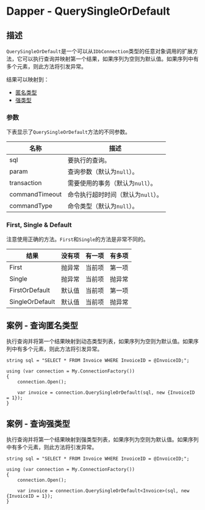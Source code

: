# Dapper - QuerySingleOrDefault

## 描述
`QuerySingleOrDefault`是一个可以从`IDbConnection`类型的任意对象调用的扩展方法，它可以执行查询并映射第一个结果，如果序列为空则为默认值。如果序列中有多个元素，则此方法将引发异常。

结果可以映射到：

* [匿名类型](#anonymous)
* [强类型](#strongly-typed)

### 参数
下表显示了`QuerySingleOrDefault`方法的不同参数。

名称 | 描述
---|---
sql | 要执行的查询。
param | 查询参数（默认为`null`）。
transaction | 需要使用的事务（默认为`null`）。
commandTimeout | 命令执行超时时间（默认为`null`）。
commandType | 命令类型（默认为`null`）。

### First, Single & Default
注意使用正确的方法。`First`和`Single`的方法是非常不同的。

结果 | 没有项 | 有一项 | 有多项
---|---|---|---
First           | 抛异常 | 当前项 | 第一项
Single          | 抛异常 | 当前项 | 抛异常
FirstOrDefault  | 默认值 | 当前项 | 第一项
SingleOrDefault | 默认值 | 当前项 | 抛异常


<h2 id="anonymous">案例 - 查询匿名类型</h2>

执行查询并将第一个结果映射到动态类型列表，如果序列为空则为默认值。如果序列中有多个元素，则此方法将引发异常。
```
string sql = "SELECT * FROM Invoice WHERE InvoiceID = @InvoiceID;";

using (var connection = My.ConnectionFactory())
{
    connection.Open();

    var invoice = connection.QuerySingleOrDefault(sql, new {InvoiceID = 1});
}
```

<h2 id="strongly-typed">案例 - 查询强类型</h2>

执行查询并将第一个结果映射到强类型列表，如果序列为空则为默认值。如果序列中有多个元素，则此方法将引发异常。
```
string sql = "SELECT * FROM Invoice WHERE InvoiceID = @InvoiceID;";

using (var connection = My.ConnectionFactory())
{
    connection.Open();

    var invoice = connection.QuerySingleOrDefault<Invoice>(sql, new {InvoiceID = 1});
}
```